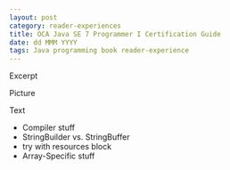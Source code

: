 ```yaml
---
layout: post
category: reader-experiences
title: OCA Java SE 7 Programmer I Certification Guide
date: dd MMM YYYY
tags: Java programming book reader-experience
---
```


Excerpt


Picture

Text
- Compiler stuff
- StringBuilder vs. StringBuffer
- try with resources block
- Array-Specific stuff